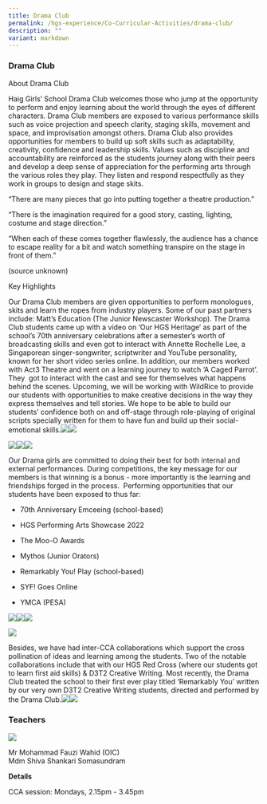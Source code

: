 ```yaml
---
title: Drama Club
permalink: /hgs-experience/Co-Curricular-Activities/drama-club/
description: ""
variant: markdown
---
```

### Drama Club

About Drama Club

Haig Girls’ School Drama Club welcomes those who jump at the opportunity to perform and enjoy learning about the world through the eyes of different characters. Drama Club members are exposed to various performance skills such as voice projection and speech clarity, staging skills, movement and space, and improvisation amongst others. Drama Club also provides opportunities for members to build up soft skills such as adaptability, creativity, confidence and leadership skills. Values such as discipline and accountability are reinforced as the students journey along with their peers and develop a deep sense of appreciation for the performing arts through the various roles they play. They listen and respond respectfully as they work in groups to design and stage skits. 

“There are many pieces that go into putting together a theatre production.”

“There is the imagination required for a good story, casting, lighting, costume and stage direction.”

“When each of these comes together flawlessly, the audience has a chance to escape reality for a bit and watch something transpire on the stage in front of them.” 

(source unknown)

Key Highlights

Our Drama Club members are given opportunities to perform monologues, skits and learn the ropes from industry players. Some of our past partners include: Matt’s Education (The Junior Newscaster Workshop). The Drama Club students came up with a video on ‘Our HGS Heritage’ as part of the school’s 70th anniversary celebrations after a semester’s worth of broadcasting skills and even got to interact with Annette Rochelle Lee, a Singaporean singer-songwriter, scriptwriter and YouTube personality, known for her short video series online. In addition, our members worked with Act3 Theatre and went on a learning journey to watch ‘A Caged Parrot’. They  got to interact with the cast and see for themselves what happens behind the scenes. Upcoming, we will be working with WildRice to provide our students with opportunities to make creative decisions in the way they express themselves and tell stories. We hope to be able to build our students’ confidence both on and off-stage through role-playing of original scripts specially written for them to have fun and build up their social-emotional skills.![](https://lh6.googleusercontent.com/7p4GdpOOiycHh_3u44RDI1MGdqPm1fZIjFfQio5ktyDOszhWQbLAtVuGJqB1iGhN9kWJ4ylyrdRTjcmK8uNv2kxbY-EYsxF5epVFKh6tVsAqRsP0esQGRloSaGHQWzgwiXImNA0NmWGu)![](https://lh6.googleusercontent.com/ej93xErHK7x3i5z0Ub7osRtdv_XHJOz_1VJZ6MTlOb7sqQP6vnNNEKarePe4gY3d96aBj7eZGTeS0HDn9FG1GiRHkuF64SmDeCI3LnLtTd7SdNDDsMdgU_cdgT5rODOvyDavXQQAwL7X)

![](https://lh5.googleusercontent.com/ZS_Vl4IxjmUGlK0giiIJp2TgjVCLr5Agovl9-tSDr-hSY4_769Mid37EJwqfcLQJl0QNqekhJVeAbeyWpXo1BrdPOTsttxF_DKA1dPIxsHEew3dg-9xleVmbgQ1Xz_Nz5iAimy_xhLGU)![](https://lh6.googleusercontent.com/FB_Rn01bAiaXHiTXw_OiQaA7ok0tuBKvFyN4Tui1nj6InNq0zRKApi8fcA7_9mFjyFS9hICyLup2UhgV_I424iUpIGwUMTNHU5k7HybH2BYjVi6me7WLaXqs2gnENUHcomzHi7CMg5zV)![](https://lh6.googleusercontent.com/Kl_zK_3tOsooQ-d71RqNaGTcrZL0IMhX64xNxXJWGqOdyTr0v6L57V4X7VToAkFRiwLMyU0GknGsffNdl2yM-mSVwOtiak4Hli4OgfuuhxVv0GmFxkcbHOwO50AEPeUx55jB5uuuM8Kr)

Our Drama girls are committed to doing their best for both internal and external performances. During competitions, the key message for our members is that winning is a bonus - more importantly is the learning and friendships forged in the process.  Performing opportunities that our students have been exposed to thus far:

*   70th Anniversary Emceeing (school-based)
    
*   HGS Performing Arts Showcase 2022
    
*   The Moo-O Awards
    
*   Mythos (Junior Orators)
    
*   Remarkably You! Play (school-based)
    
*   SYF! Goes Online
    
*   YMCA (PESA)
    

![](https://lh4.googleusercontent.com/EFHd43PeBixodSvn1l_LN9EljwHAThI94pdB9kRxGE5I7nMOli51HMlfWvLj20LJwFp9u1H903glOU5MNjxDx20IWMC4wnwTXfj1_pQzfNE3j4hgcha6vcRZ8KvuN_YQKlc-vOHapNqJ)![](https://lh4.googleusercontent.com/1Y0xFZ4ekpV6qTxcZrY_GJPTGLDw-tIPLysyLv6CXr9u1mKwIlaQMGXQH8ZXZj11_Gsl8mw_brrppYDFazJvS8ZdtbGXvdPYsgSxYNtcExrDyzy1o1AvD7ecjUUxMWp0vdB1BJESgG3u)![](https://lh5.googleusercontent.com/KMZgChRjoSX0caY7KfQMmhPZl6l557gQNEE6IWO2xwea5LblOci9aj3GgKzHZekm46uFnXO9VGO9XHd4t5JNxtfZzzCR3_BZFF5dM22rS1ChTP4bYBob8YT41SXqOoddAYhYh-LD9CYu)

![](https://lh6.googleusercontent.com/i7cMK1tXKJG5Xc5G2iUW9v74xT-7516KWVsQYhuJlWwcdbCDVzwXuwwZSEfRADhNB5pSDQyllv9ebHpYi8oAotEr_8Ih9UZT_WWk02bJboVxK3t6KxqOWHGQ5LbJicx89m5s0_zEk9Nl)

  

Besides, we have had inter-CCA collaborations which support the cross pollination of ideas and learning among the students. Two of the notable collaborations include that with our HGS Red Cross (where our students got to learn first aid skills) & D3T2 Creative Writing. Most recently, the Drama Club treated the school to their first ever play titled ‘Remarkably You’ written by our very own D3T2 Creative Writing students, directed and performed by the Drama Club.![](https://lh6.googleusercontent.com/cfQWm6u4pbfT5mpNsxbFVmD-5sbzpHq-eOKdUC2HEPC4MV14BsEhf0CYNubvJb9dCqauhkbF0_60M87zhsruHRqe_roz79ad_zzJH3P8ku8AfysAlAltd-nETfeInUPtqPJfSMxHo-H1)![](https://lh3.googleusercontent.com/SlYLHdES3Wshn1GjBU0rkjJHP2EWn-19JAnmvQ9tF2ayQKWq7GihxmJsS1Gx0ts7IZWVtGbGM6JBzmF6KqFRrhO3ma7wUD8O7VPT-jq84jxgJv8hvMBJDKZyeJx7qwYRklOCqtFPZhJ9)

  

  

  

  

  

  

### Teachers
![](https://lh5.googleusercontent.com/CgnB94LotWOmwMbwqxcCGxh0vGP0hNUWjZz2alw6FIRJiKawt2WmLOvs6qMDrF_-XhUMuolkCQlmlnLtOtXDdHB_j0Ptvy2SoamTk0Sa5z7QkS-Rq5A1_RAWk_tW5dfm-rpNnYTMIZPh)

  
Mr Mohammad Fauzi Wahid (OIC)  
Mdm Shiva Shankari Somasundram  


**Details**

CCA session: Mondays, 2.15pm - 3.45pm